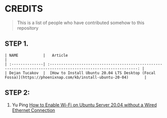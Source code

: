 # CREDITS

> This is a list of people who have contributed somehow to this repository 

## STEP 1.
    | NAME           |   Article                                                                                                       |
    | :--------------| :-------------------------------------------------------------------------------------------------------------: |
    | Dejan Tucakov  |	[How to Install Ubuntu 20.04 LTS Desktop (Focal Fossa)](https://phoenixnap.com/kb/install-ubuntu-20-04)       |

   

## STEP 2: 

1. Yu Ping [How to Enable Wi-Fi on Ubuntu Server 20.04 without a Wired Ethernet Connection](https://yping88.medium.com/how-to-enable-wi-fi-on-ubuntu-server-20-04-without-a-wired-ethernet-connection-42e0b71ca198) 
